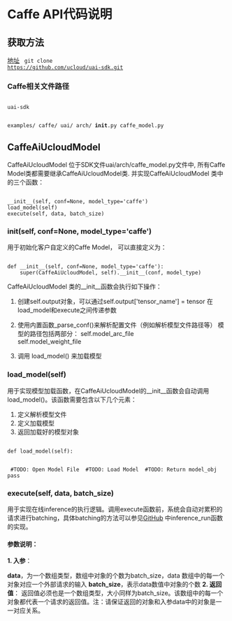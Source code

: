 

# Caffe API代码说明
## 获取方法
[地址](https://github.com/ucloud/uai-sdk)
<code>
git clone https://github.com/ucloud/uai-sdk.git
</code>

### Caffe相关文件路径
<code>
uai-sdk

  examples/
    caffe/
  uai/
    arch/
      __init__.py
      caffe_model.py
</code>

## CaffeAiUcloudModel

CaffeAiUcloudModel 位于SDK文件uai/arch/caffe_model.py文件中, 所有Caffe Model类都需要继承CaffeAiUcloudModel类.
并实现CaffeAiUcloudModel 类中的三个函数：

<code>
__init__(self, conf=None, model_type='caffe')
load_model(self) 
execute(self, data, batch_size)
</code>

### __init__(self, conf=None, model_type='caffe') 

 用于初始化客户自定义的Caffe Model， 可以直接定义为：  

<code>
def __init__(self, conf=None, model_type='caffe'):
    super(CaffeAiUcloudModel, self).__init__(conf, model_type)
</code>

CaffeAiUcloudModel 类的\_\_init\_\_函数会执行如下操作：

 1. 创建self.output对象，可以通过self.output['tensor\_name'] = tensor 在load\_model和execute之间传递参数 

 2. 使用内置函数\_parse\_conf()来解析配置文件（例如解析模型文件路径等）
 模型的路径包括两部分： 
self.model\_arc\_file   
self.model\_weight\_file 
 3. 调用 load_model() 来加载模型

### load_model(self)
用于实现模型加载函数，在CaffeAiUcloudModel的\_\_init\_\_函数会自动调用load_model()。该函数需要包含以下几个元素：
1. 定义解析模型文件 
2. 定义加载模型  
3. 返回加载好的模型对象  

<code>
def load_model(self):

​    #TODO: Open Model File
​    #TODO: Load Model
​    #TODO: Return model_obj
​    pass
</code>

### execute(self, data, batch_size)

用于实现在线inference的执行逻辑。调用execute函数前，系统会自动对累积的请求进行batching，具体batching的方法可以参见[GitHub](https://github.com/ucloud/uai-sdk-httpserver/blob/master/inference.py) 中inference_run函数的实现。  
#### 参数说明： 
**1. 入参**：

**data**，为一个数组类型，数组中对象的个数为batch\_size，data 数组中的每一个对象对应一个外部请求的输入
**batch\_size**，表示data数值中对象的个数
**2. 返回值**：
返回值必须也是一个数组类型，大小同样为batch\_size。该数组中的每一个对象都代表一个请求的返回值。注：请保证返回的对象和入参data中的对象是一一对应关系。

